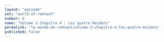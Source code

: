 ```yaml
---
layout: "episode"
set: "world-of-remnant"
number: 8
name: "Volume 3 Chapitre 4 : Les quatre Maidens"
permalink: "le-monde-de-remnant/volume-3-chapitre-4-les-quatre-maidens"
published: false
---
```

